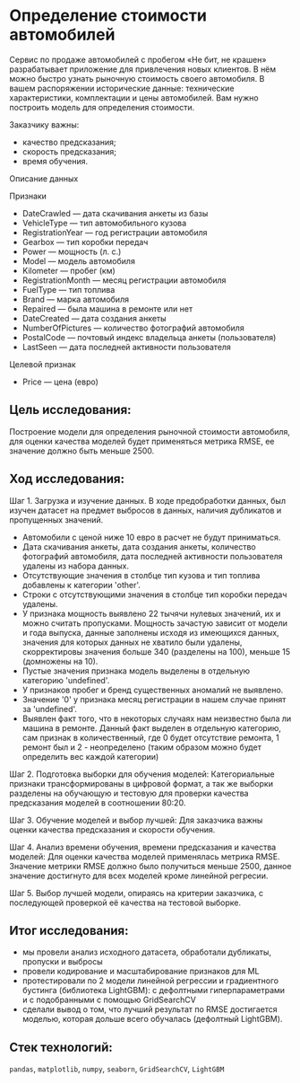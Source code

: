 # Определение стоимости автомобилей

Сервис по продаже автомобилей с пробегом «Не бит, не крашен» разрабатывает приложение для привлечения новых клиентов. В нём можно быстро узнать рыночную стоимость своего автомобиля. В вашем распоряжении исторические данные: технические характеристики, комплектации и цены автомобилей. Вам нужно построить модель для определения стоимости.

Заказчику важны:

* качество предсказания;
* скорость предсказания;
* время обучения.

Описание данных

Признаки

- DateCrawled — дата скачивания анкеты из базы
- VehicleType — тип автомобильного кузова
- RegistrationYear — год регистрации автомобиля
- Gearbox — тип коробки передач
- Power — мощность (л. с.)
- Model — модель автомобиля
- Kilometer — пробег (км)
- RegistrationMonth — месяц регистрации автомобиля
- FuelType — тип топлива
- Brand — марка автомобиля
- Repaired — была машина в ремонте или нет
- DateCreated — дата создания анкеты
- NumberOfPictures — количество фотографий автомобиля
- PostalCode — почтовый индекс владельца анкеты (пользователя)
- LastSeen — дата последней активности пользователя

Целевой признак

- Price — цена (евро)

## Цель исследования:

Построение модели для определения рыночной стоимости автомобиля, для оценки качества моделей будет применяться метрика RMSE, ее значение должно быть меньше 2500. 

## Ход исследования:

Шаг 1. Загрузка и изучение данных.
В ходе предобработки данных, был изучен датасет на предмет выбросов в данных, наличия дубликатов и пропущенных значений.

- Автомобили с ценой ниже 10 евро в расчет не будут приниматься.
- Дата скачивания анкеты, дата создания анкеты, количество фотографий автомобиля, дата последней активности пользователя удалены из набора данных.
- Отсутствующие значения в столбце тип кузова и тип топлива добавлены к категории 'other'.
- Строки с отсутствующими значения в столбце тип коробки передач удалены.
- У признака мощность выявлено 22 тычячи нулевых значений, их и можно считать пропусками. Мощность зачастую зависит от модели и года выпуска, данные заполнены исходя из имеющихся данных, значения для которых данных не хватило были удалены, скорректировы значения больше 340 (разделены на 100), меньше 15 (домножены на 10).
- Пустые значения признака модель выделены в отдельную категорию 'undefined'.
- У признаков пробег и бренд существенных аномалий не выявлено.
- Значение '0' у признака месяц регистрации в нашем случае принят за 'undefined'.
- Выявлен факт того, что в некоторых случаях нам неизвестно была ли машина в ремонте. Данный факт выделен в отдельную категорию, сам признак в количественный, где 0 будет отсутствие ремонта, 1 ремонт был и 2 - неопределено (таким образом можно будет определить вес каждой категории)

Шаг 2. Подготовка выборки для обучения моделей: 
Категориальные признаки трансформированы в цифровой формат, а так же выборки разделены на обучающую и тестовую для проверки качества предсказания моделей в соотношении 80:20.

Шаг 3. Обучение моделей и выбор лучшей:
Для заказчика важны оценки качества предсказания и скорости обучения.

Шаг 4. Анализ времени обучения, времени предсказания и качества моделей:
Для оценки качества моделей применялась метрика RMSE.
Значение метрики RMSE должно было получиться меньше 2500, данное значение достигнуто для всех моделей кроме линейной регресии. 

Шаг 5. Выбор лучшей модели, опираясь на критерии заказчика, с последующей проверкой её качества на тестовой выборке.

## Итог исследования:

* мы провели анализ исходного датасета, обработали дубликаты, пропуски и выбросы
* провели кодирование и масштабирование признаков для ML
* протестировали по 2 модели линейной регрессии и градиентного бустинга (библиотека LightGBM): с дефолтными гиперпараметрами и с подобранными с помощью GridSearchCV
* сделали вывод о том, что лучший результат по RMSE достигается моделью, которая дольше всего обучалась (дефолтный LightGBM).


## Стек технологий:

`pandas`, `matplotlib`, `numpy`, `seaborn`, `GridSearchCV`, `LightGBM`

